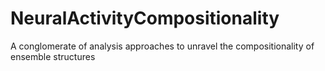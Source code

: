 # NeuralActivityCompositionality
A conglomerate of analysis approaches to unravel the compositionality of ensemble structures
